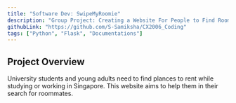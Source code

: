 ```yaml
---
title: "Software Dev: SwipeMyRoomie"
description: "Group Project: Creating a Website For People to Find Roommates"
githubLink: "https://github.com/S-Samiksha/CX2006_Coding"
tags: ["Python", "Flask", "Documentations"]
---
```


## Project Overview

University students and young adults need to find plances to rent while studying or working in Singapore. This website aims to help them in their search for roommates.
